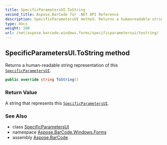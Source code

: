 ```yaml
---
title: SpecificParametersUI.ToString
second_title: Aspose.BarCode for .NET API Reference
description: SpecificParametersUI method. Returns a humanreadable string representation of this SpecificParametersUI
type: docs
weight: 180
url: /net/aspose.barcode.windows.forms/specificparametersui/tostring/
---
```

## SpecificParametersUI.ToString method

Returns a human-readable string representation of this [`SpecificParametersUI`](../).

```csharp
public override string ToString()
```

### Return Value

A string that represents this [`SpecificParametersUI`](../).

### See Also

* class [SpecificParametersUI](../)
* namespace [Aspose.BarCode.Windows.Forms](../../specificparametersui/)
* assembly [Aspose.BarCode](../../../)


